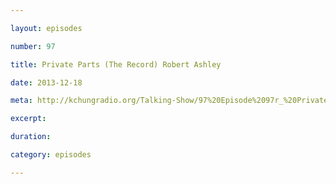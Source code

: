 ```yaml
---

layout: episodes

number: 97

title: Private Parts (The Record) Robert Ashley

date: 2013-12-18

meta: http://kchungradio.org/Talking-Show/97%20Episode%2097r_%20Private%20Parts%20(The%20Record)%20Robert%20Ashley.mp3

excerpt: 

duration: 

category: episodes

---
```



